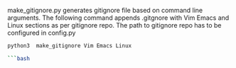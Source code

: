 make_gitignore.py generates gitignore file  based on command line arguments. 
The following command appends .gitgnore with Vim Emacs and Linux sections
as per gitignore repo. The path to gitignore repo has to be configured 
in config.py 


```bash 
python3  make_gitignore Vim Emacs Linux 

```bash 
